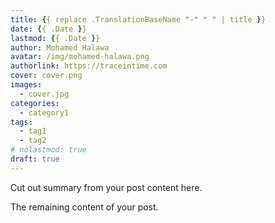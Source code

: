 ```yaml
---
title: {{ replace .TranslationBaseName "-" " " | title }}
date: {{ .Date }}
lastmod: {{ .Date }}
author: Mohamed Halawa
avatar: /img/mohamed-halawa.png
authorlink: https://traceintime.com
cover: cover.png
images:
  - cover.jpg
categories:
  - category1
tags:
  - tag1
  - tag2
# nolastmod: true
draft: true
---
```


Cut out summary from your post content here.

<!--more-->

The remaining content of your post.
